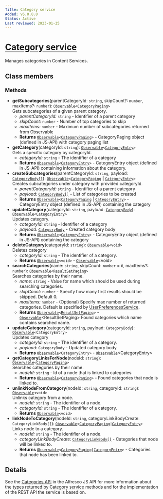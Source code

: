 ```yaml
---
Title: Category service
Added: v6.0.0.0
Status: Active
Last reviewed: 2023-01-25
---
```


# [Category service](../../../lib/content-services/src/lib/category/services/category.service.ts "Defined in category.service.ts")

Manages categories in Content Services.

## Class members

### Methods

-   **getSubcategories**(parentCategoryId: `string`, skipCount?: `number`, maxItems?: `number`): [`Observable`](http://reactivex.io/documentation/observable.html)`<`[`CategoryPaging`](https://github.com/Alfresco/alfresco-js-api/blob/master/src/api/content-rest-api/docs/CategoryPaging.md)`>`<br/>
    Gets subcategories of a given parent category.
    -   _parentCategoryId:_ `string`  - Identifier of a parent category
    -   _skipCount:_ `number`  - Number of top categories to skip
    -   _maxItems:_ `number`  - Maximum number of subcategories returned from Observable
    -   **Returns** [`Observable`](http://reactivex.io/documentation/observable.html)`<`[`CategoryPaging`](https://github.com/Alfresco/alfresco-js-api/blob/master/src/api/content-rest-api/docs/CategoryPaging.md)`>` - CategoryPaging object (defined in JS-API) with category paging list
-   **getCategory**(categoryId: `string`): [`Observable`](http://reactivex.io/documentation/observable.html)`<`[`CategoryEntry`](https://github.com/Alfresco/alfresco-js-api/blob/master/src/api/content-rest-api/docs/CategoryEntry.md)`>`<br/>
    Gets a specific category by categoryId.
    -   _categoryId:_ `string`  - The identifier of a category
    -   **Returns** [`Observable`](http://reactivex.io/documentation/observable.html)`<`[`CategoryEntry`](https://github.com/Alfresco/alfresco-js-api/blob/master/src/api/content-rest-api/docs/CategoryEntry.md)`>` - CategoryEntry object (defined in JS-API) containing information about the category.
-   **createSubcategories**(parentCategoryId: `string`, payload: [`CategoryBody[]`](https://github.com/Alfresco/alfresco-js-api/blob/master/src/api/content-rest-api/docs/CategoryBody.md)): [`Observable`](http://reactivex.io/documentation/observable.html)`<`[`CategoryPaging`](https://github.com/Alfresco/alfresco-js-api/blob/master/src/api/content-rest-api/docs/CategoryPaging.md) | [`CategoryEntry`](https://github.com/Alfresco/alfresco-js-api/blob/master/src/api/content-rest-api/docs/CategoryEntry.md)`>`<br/>
    Creates subcategories under category with provided categoryId.
    -   _parentCategoryId:_ `string`  - Identifier of a parent category
    -   _payload:_ [`CategoryBody[]`](https://github.com/Alfresco/alfresco-js-api/blob/master/src/api/content-rest-api/docs/CategoryBody.md)  - List of categories to be created
    -   **Returns** [`Observable`](http://reactivex.io/documentation/observable.html)`<`[`CategoryPaging`](https://github.com/Alfresco/alfresco-js-api/blob/master/src/api/content-rest-api/docs/CategoryPaging.md) | [`CategoryEntry`](https://github.com/Alfresco/alfresco-js-api/blob/master/src/api/content-rest-api/docs/CategoryEntry.md)`>` - CategoryEntry object (defined in JS-API) containing the category
-   **updateCategory**(categoryId: `string`, payload: [`CategoryBody`](https://github.com/Alfresco/alfresco-js-api/blob/master/src/api/content-rest-api/docs/CategoryBody.md)): [`Observable`](http://reactivex.io/documentation/observable.html)`<`[`CategoryEntry`](https://github.com/Alfresco/alfresco-js-api/blob/master/src/api/content-rest-api/docs/CategoryEntry.md)`>`<br/>
    Updates category.
    -   _categoryId:_ `string`  - Identifier of a category
    -   _payload:_ [`CategoryBody`](https://github.com/Alfresco/alfresco-js-api/blob/master/src/api/content-rest-api/docs/CategoryBody.md)  - Created category body
    -   **Returns** [`Observable`](http://reactivex.io/documentation/observable.html)`<`[`CategoryEntry`](https://github.com/Alfresco/alfresco-js-api/blob/master/src/api/content-rest-api/docs/CategoryEntry.md)`>` - CategoryEntry object (defined in JS-API) containing the category
-   **deleteCategory**(categoryId: `string`): [`Observable`](http://reactivex.io/documentation/observable.html)`<void>`<br/>
    Deletes category
    -   _categoryId:_ `string`  - The identifier of a category.
    -   **Returns** [`Observable`](http://reactivex.io/documentation/observable.html)`<void>` - [`Observable`](http://reactivex.io/documentation/observable.html)&lt;void>
-   **searchCategories**(name: `string`, skipCount: `number` = `0`, maxItems?: `number`): [`Observable`](http://reactivex.io/documentation/observable.html)`<`[`ResultSetPaging`](https://github.com/Alfresco/alfresco-js-api/blob/develop/src/api/search-rest-api/docs/ResultSetPaging.md)`>`<br/>
    Searches categories by their name.
    -   _name:_ `string`  - Value for name which should be used during searching categories.
    -   _skipCount:_ `number`  - Specify how many first results should be skipped. Default 0.
    -   _maxItems:_ `number`  - (Optional) Specify max number of returned categories. Default is specified by [UserPreferencesService](../../core/services/user-preferences.service.md).
    -   **Returns** [`Observable`](http://reactivex.io/documentation/observable.html)`<`[`ResultSetPaging`](https://github.com/Alfresco/alfresco-js-api/blob/develop/src/api/search-rest-api/docs/ResultSetPaging.md)`>` - [`Observable`](http://reactivex.io/documentation/observable.html)&lt;ResultSetPaging> Found categories which name contains searched name.
-   **updateCategory**(categoryId: `string`, payload: `CategoryBody`): [`Observable`](http://reactivex.io/documentation/observable.html)`<CategoryEntry>`<br/>
    Updates category
    -   _categoryId:_ `string`  - The identifier of a category.
    -   _payload:_ `CategoryBody`  - Updated category body
    -   **Returns** [`Observable`](http://reactivex.io/documentation/observable.html)`<CategoryEntry>` - [`Observable`](http://reactivex.io/documentation/observable.html)&lt;CategoryEntry>
-   **getCategoryLinksForNode**(nodeId: `string`): [`Observable`](http://reactivex.io/documentation/observable.html)`<`[`CategoryPaging`](https://github.com/Alfresco/alfresco-js-api/blob/master/src/api/content-rest-api/docs/CategoryPaging.md)`>`<br/>
    Searches categories by their name.
    -   _nodeId:_ `string`  - Id of a node that is linked to categories
    -   **Returns** [`Observable`](http://reactivex.io/documentation/observable.html)`<`[`CategoryPaging`](https://github.com/Alfresco/alfresco-js-api/blob/master/src/api/content-rest-api/docs/CategoryPaging.md)`>` - Found categories that node is linked to.
-   **unlinkNodeFromCategory**(nodeId: `string`, categoryId: `string`): [`Observable`](http://reactivex.io/documentation/observable.html)`<void>`<br/>
    Unlinks category from a node.
    -   _nodeId:_ `string`  - The identifier of a node.
    -   _categoryId:_ `string`  - The identifier of a category.
    -   **Returns** [`Observable`](http://reactivex.io/documentation/observable.html)`<void>`
-   **linkNodeToCategory**(nodeId: `string`, categoryLinkBodyCreate: `CategoryLinkBody[]`): [`Observable`](http://reactivex.io/documentation/observable.html)`<`[`CategoryPaging`]((https://github.com/Alfresco/alfresco-js-api/blob/master/src/api/content-rest-api/docs/CategoryPaging.md))` | `[`CategoryEntry`](https://github.com/Alfresco/alfresco-js-api/blob/master/src/api/content-rest-api/docs/CategoryEntry.md)`>`<br/>
    Links node to a category.
    -   _nodeId:_ `string`  - The identifier of a node.
    -   _categoryLinkBodyCreate:_ [`CategoryLinkBody[]`](https://github.com/Alfresco/alfresco-js-api/blob/master/src/api/content-rest-api/docs/CategoryLinkBody.md)  - Categories that node will be linked to.
    -   **Returns** [`Observable`](http://reactivex.io/documentation/observable.html)`<`[`CategoryPaging`]((https://github.com/Alfresco/alfresco-js-api/blob/master/src/api/content-rest-api/docs/CategoryPaging.md))` | `[`CategoryEntry`](https://github.com/Alfresco/alfresco-js-api/blob/master/src/api/content-rest-api/docs/CategoryEntry.md)`>` - Categories that node has been linked to.

## Details

See the
[Categories API](https://github.com/Alfresco/alfresco-js-api/blob/master/src/api/content-rest-api/docs/CategoriesApi.md)
in the Alfresco JS API for more information about the types returned by [Category
service](category.service.md) methods and for the implementation of the REST API the service is
based on.
